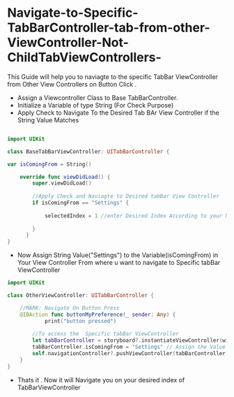 # Navigate-to-Specific-TabBarController-tab-from-other-ViewController-Not-ChildTabViewControllers-
This  Guide will help you to naviagte to the specific TabBar ViewController from Other View Controllers on Button Click .


* Assign a Viewcontroller Class to Base TabBarController.
* Initialize a Variable of type String (For Check Purpose)
* Apply Check to Navigate To the Desired Tab BAr View Controller if the String Value Matches 
```swift

import UIKit

class BaseTabBarViewController: UITabBarController {

var isComingFrom = String()

    override func viewDidLoad() {
        super.viewDidLoad()
        
        //Apply Check and Naviagte to Desired tabBar View Controller
        if isComingFrom == "Settings" {
            
            selectedIndex = 1 //enter Desired Index According to your Need (Starts From 0)
            
        }
      }
}
```

* Now Assign  String Value("Settings") to the Variable(isComingFrom) in Your View Controller From where u want to navigate to Specific tabBar ViewController

```swift
import UIKit

class OtherViewController: UITabBarController {

    //MARK: Navigate On Button Press
    @IBAction func buttonMyPreference(_ sender: Any) {
            print("button pressed")
        
        //To access the  Specific tabBar ViewController
        let tabBarController = storyboard?.instantiateViewController(withIdentifier: "GAtHomeTabbarViewController") as! GAtHomeTabbarViewController
        tabBarController.isComingFrom = "Settings" // Assign the Value to Validate in HomeTabBarViewController Class
        self.navigationController?.pushViewController(tabBarController, animated: true)
    }
}
```
* Thats it . Now it will Navigate you on your desired index of TabBarViewController

